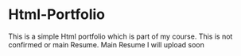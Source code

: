 # Html-Portfolio
This is a simple Html portfolio which is part of my course. This is not confirmed or main Resume. Main Resume I will upload soon

